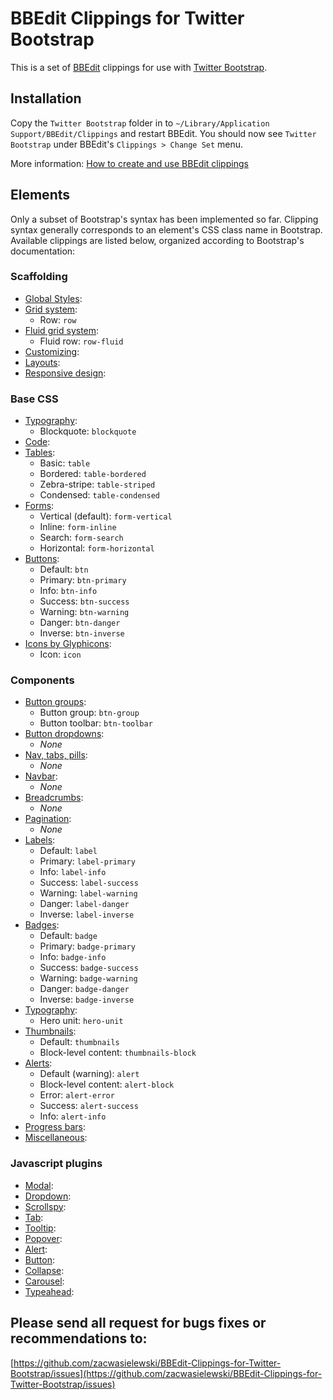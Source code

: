 BBEdit Clippings for Twitter Bootstrap
======================================

This is a set of [BBEdit](http://barebones.com/products/bbedit) clippings for use with
 [Twitter Bootstrap](http://twitter.github.com/bootstrap/).

Installation
------------

Copy the `Twitter Bootstrap` folder in to `~/Library/Application Support/BBEdit/Clippings`
and restart BBEdit. You should now see `Twitter Bootstrap` under BBEdit's `Clippings > Change Set` menu.

More information: [How to create and use BBEdit clippings](http://www.macworld.com/article/1166149/how_to_create_and_use_bbedit_clippings.html)

Elements
--------

Only a subset of Bootstrap's syntax has been implemented so far. Clipping syntax generally
corresponds to an element's CSS class name in Bootstrap. Available clippings are listed
below, organized according to Bootstrap's documentation:

### Scaffolding

* [Global Styles](http://twitter.github.com/bootstrap/scaffolding.html#global):
* [Grid system](http://twitter.github.com/bootstrap/scaffolding.html#gridSystem):
    * Row: `row`
* [Fluid grid system](http://twitter.github.com/bootstrap/scaffolding.html#fluidGridSystem):
    * Fluid row: `row-fluid`
* [Customizing](http://twitter.github.com/bootstrap/scaffolding.html#gridCustomization):
* [Layouts](http://twitter.github.com/bootstrap/scaffolding.html#layouts):
* [Responsive design](http://twitter.github.com/bootstrap/scaffolding.html#responsive):

### Base CSS

* [Typography](http://twitter.github.com/bootstrap/base-css.html#typography):
    * Blockquote: `blockquote`
* [Code](http://twitter.github.com/bootstrap/base-css.html#code):
* [Tables](http://twitter.github.com/bootstrap/base-css.html#tables):
    * Basic: `table`
    * Bordered: `table-bordered`
    * Zebra-stripe: `table-striped`
    * Condensed: `table-condensed`
* [Forms](http://twitter.github.com/bootstrap/base-css.html#forms):
    * Vertical (default): `form-vertical`
    * Inline: `form-inline`
    * Search: `form-search`
    * Horizontal: `form-horizontal`
* [Buttons](http://twitter.github.com/bootstrap/base-css.html#buttons):
    * Default: `btn`
    * Primary: `btn-primary`
    * Info: `btn-info`
    * Success: `btn-success`
    * Warning: `btn-warning`
    * Danger: `btn-danger`
    * Inverse: `btn-inverse`
* [Icons by Glyphicons](http://twitter.github.com/bootstrap/base-css.html#icons):
    * Icon: `icon`

### Components

* [Button groups](http://twitter.github.com/bootstrap/components.html#buttonGroups):
    * Button group: `btn-group`
    * Button toolbar: `btn-toolbar`
* [Button dropdowns](http://twitter.github.com/bootstrap/components.html#buttonDropdowns):
    * _None_
* [Nav, tabs, pills](http://twitter.github.com/bootstrap/components.html#navs):
    * _None_
* [Navbar](http://twitter.github.com/bootstrap/components.html#navbars):
    * _None_
* [Breadcrumbs](http://twitter.github.com/bootstrap/components.html#breadcrumbs):
    * _None_
* [Pagination](http://twitter.github.com/bootstrap/components.html#pagination):
    * _None_
* [Labels](http://twitter.github.com/bootstrap/components.html#labels):
    * Default: `label`
    * Primary: `label-primary`
    * Info: `label-info`
    * Success: `label-success`
    * Warning: `label-warning`
    * Danger: `label-danger`
    * Inverse: `label-inverse`
* [Badges](http://twitter.github.com/bootstrap/components.html#badges):
    * Default: `badge`
    * Primary: `badge-primary`
    * Info: `badge-info`
    * Success: `badge-success`
    * Warning: `badge-warning`
    * Danger: `badge-danger`
    * Inverse: `badge-inverse`
* [Typography](http://twitter.github.com/bootstrap/components.html#typography):
    * Hero unit: `hero-unit`
* [Thumbnails](http://twitter.github.com/bootstrap/components.html#thumbnails):
    * Default: `thumbnails`
    * Block-level content: `thumbnails-block`
* [Alerts](http://twitter.github.com/bootstrap/components.html#alerts):
    * Default (warning): `alert`
    * Block-level content: `alert-block`
    * Error: `alert-error`
    * Success: `alert-success`
    * Info: `alert-info`
* [Progress bars](http://twitter.github.com/bootstrap/components.html#progress):
* [Miscellaneous](http://twitter.github.com/bootstrap/components.html#misc):

### Javascript plugins

* [Modal](http://twitter.github.com/bootstrap/javascript.html#modals):
* [Dropdown](http://twitter.github.com/bootstrap/javascript.html#dropdown):
* [Scrollspy](http://twitter.github.com/bootstrap/javascript.html#scrollspy):
* [Tab](http://twitter.github.com/bootstrap/javascript.html#tab):
* [Tooltip](http://twitter.github.com/bootstrap/javascript.html#tooltip):
* [Popover](http://twitter.github.com/bootstrap/javascript.html#popover):
* [Alert](http://twitter.github.com/bootstrap/javascript.html#alert):
* [Button](http://twitter.github.com/bootstrap/javascript.html#button):
* [Collapse](http://twitter.github.com/bootstrap/javascript.html#collapse):
* [Carousel](http://twitter.github.com/bootstrap/javascript.html#carousel):
* [Typeahead](http://twitter.github.com/bootstrap/javascript.html#typeahead):

Please send all request for bugs fixes or recommendations to:
-------------------------------------------------------------

[https://github.com/zacwasielewski/BBEdit-Clippings-for-Twitter-Bootstrap/issues](https://github.com/zacwasielewski/BBEdit-Clippings-for-Twitter-Bootstrap/issues)